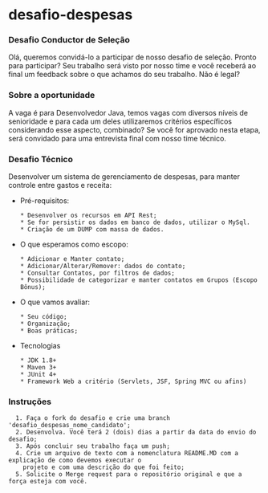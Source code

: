# desafio-despesas

### Desafio Conductor de Seleção 
Olá, queremos convidá-lo a participar de nosso desafio de seleção.  Pronto para participar? Seu trabalho será visto por nosso time e você receberá ao final um feedback sobre o que achamos do seu trabalho. Não é legal?

### Sobre a oportunidade 
A vaga é para Desenvolvedor Java, temos vagas com diversos níveis de senioridade e para cada um deles utilizaremos critérios específicos considerando esse aspecto, combinado? 
Se você for aprovado nesta etapa, será convidado para uma entrevista final com nosso time técnico.

### Desafio Técnico
  Desenvolver um sistema de gerenciamento de despesas, para manter controle entre gastos e receita:
  - Pré-requisitos:
    ```
    * Desenvolver os recursos em API Rest;
    * Se for persistir os dados em banco de dados, utilizar o MySql.
    * Criação de um DUMP com massa de dados.
    ```

  - O que esperamos como escopo:
    ```
    * Adicionar e Manter contato;
    * Adicionar/Alterar/Remover: dados do contato;
    * Consultar Contatos, por filtros de dados;
    * Possibilidade de categorizar e manter contatos em Grupos (Escopo Bônus);
    ```
    
  - O que vamos avaliar:
    ```
    * Seu código; 
    * Organização;
    * Boas práticas;
    ```

  - Tecnologias
    ```
    * JDK 1.8+
    * Maven 3+
    * JUnit 4+
    * Framework Web a critério (Servlets, JSF, Spring MVC ou afins)
    ```

### Instruções
      1. Faça o fork do desafio e crie uma branch 'desafio_despesas_nome_candidato';
      2. Desenvolva. Você terá 2 (dois) dias a partir da data do envio do desafio; 
      3. Após concluir seu trabalho faça um push; 
      4. Crie um arquivo de texto com a nomenclatura README.MD com a explicação de como devemos executar o 
        projeto e com uma descrição do que foi feito; 
      5. Solicite o Merge request para o repositório original e que a força esteja com você.

